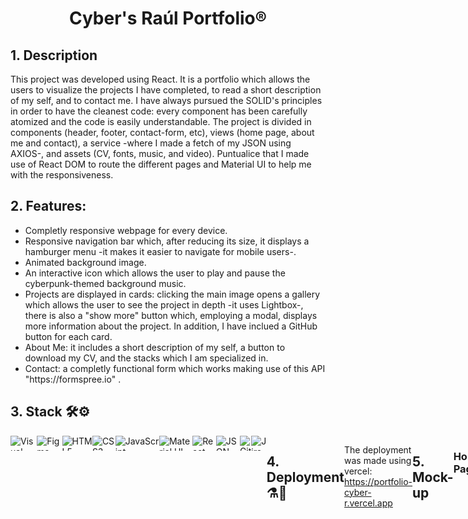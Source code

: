 <h1 align="center">Cyber's Raúl Portfolio®</h1>

<h2>1. Description</h2>

This project was developed using React. It is a portfolio which allows the users to visualize the projects I have completed, to read a short description of my self, and to contact me. I have always pursued the SOLID's principles in order to have the cleanest code: every component has been carefully atomized and the code is easily understandable. The project is divided in components (header, footer, contact-form, etc), views (home page, about me and contact), a service -where I made a fetch of my JSON using AXIOS-, and assets (CV, fonts, music, and video). Puntualice that I made use of React DOM to route the different pages and Material UI to help me with the responsiveness. 

<h2>2. Features:</h2>

<ul>
<li>Completly responsive webpage for every device.</li>
<li>Responsive navigation bar which, after reducing its size, it displays a hamburger menu -it makes it easier to navigate for mobile users-.</li>
<li>Animated background image.</li>
<li>An interactive icon which allows the user to play and pause the cyberpunk-themed background music.</li>
<li>Projects are displayed in cards: clicking the main image opens a gallery which allows the user to see the project in depth -it uses Lightbox-, there is also a "show more" button which, employing a modal, displays more information about the project. In addition, I have inclued a GitHub button for each card.</li>
<li>About Me: it includes a short description of my self, a button to download my CV, and the stacks which I am specialized in.</li>
<li>Contact: a completly functional form which works making use of this API "https://formspree.io" .</li>
</ul>

<h2>3. Stack 🛠️⚙️</h2>

<div width="400" height="400" style="display:flex" style="margin-left:50" >
<img style="display: flex-wrap" align="center"  height="24" width="auto" alt="Visual Studio Code" src="https://img.shields.io/badge/Visual_Studio-5C2D91?style=for-the-badge&logo=visual%20studio&logoColor=white"/>
<img style="display: flex-wrap" align="center"  height="24" width="auto" alt="Figma" src="https://img.shields.io/badge/Figma-F24E1E?style=for-the-badge&logo=figma&logoColor=white"/>
<img style="display: flex-wrap" align="center"  height="24" width="auto" alt="HTML5" src="https://img.shields.io/badge/HTML5-E34F26?style=for-the-badge&logo=html5&logoColor=white"/>
<img style="display: flex-wrap" align="center"  height="24" width="auto" alt="CSS3" src="https://img.shields.io/badge/CSS3-1572B6?style=for-the-badge&logo=css3&logoColor=white"/>
<img style="display: flex-wrap" align="center"  height="24" width="auto" alt="JavaScript" src="https://img.shields.io/badge/JavaScript-323330?style=for-the-badge&logo=javascript&logoColor=F7DF1E"/>
<img style="display: flex-wrap" align="center"  height="24" width="auto" alt="Material UI" src="https://img.shields.io/badge/Material%20UI-007FFF?style=for-the-badge&logo=mui&logoColor=white"/>
<img style="display: flex-wrap" align="center"  height="24" width="auto" alt="React" src="https://img.shields.io/badge/React-20232A?style=for-the-badge&logo=react&logoColor=61DAFB"/>
<img style="display: flex-wrap" align="center"  height="24" width="auto" alt="JSON" src="https://img.shields.io/badge/json-5E5C5C?style=for-the-badge&logo=json&logoColor=white"/>
<img style="display: flex-wrap" align="center"  height="24" width="auto" alt="Git" src="https://img.shields.io/badge/GIT-E44C30?style=for-the-badge&logo=git&logoColor=white"/>  
<img style="display: flex-wrap" align="center"  height="24" width="auto" alt="Jira" src="https://img.shields.io/badge/jira-%230A0FFF.svg?style=for-the-badge&logo=jira&logoColor=white"/>

<h2>4. Deployment ⚗️🧪</h2>

The deployment was made using vercel: https://portfolio-cyber-r.vercel.app

<h2>5. Mock-up</h2>

<h3>Home Page</h3>
<img  style="display: flex-wrap" align="center" width="895" alt="mock-up-HomePage" src="public/Pictures/Portfolio-HomePage.jpg" style="display: block; margin: 0 auto;">

<h3>About Me</h3>
<img width="895" alt="mock-up-AboutMe" src="public/Pictures/Portfolio-AboutMe.jpg" style="display: block; margin: 0 auto;">

<h3>Contact</h3>
<img width="895" alt="mock-up-Contact" src="public/Pictures/Portfolio-Contact.jpg" style="display: block; margin: 0 auto;">

 
<h2>6. Final Product</h2>

<h3>Home Page</h3>
<img width="895" alt="homepage" src="https://i.gyazo.com/c9e8d266e017af92f288388cfe5e8af4.jpg">

<h3>About Me</h3>
<img width="895" alt="aboutme" src="https://i.gyazo.com/45685b75747261141156dd4c51ac5777.jpg">

<h3>Contact</h3>
<img width="895" alt="contact" src="https://i.gyazo.com/32f17f1fb6b9651da91641ed79f8dfb3.jpg">

<h3>Mobile version</h3>
<img width="400" alt="mobile-HomePage" src="public/Pictures/Mobile-HomePage.png";>
<img width="400" alt="mobile-AboutMe" src="public/Pictures/Mobile-AboutMe.png";>
<img width="400" alt="mobile-Contact" src="public/Pictures/Mobile-Contact.png";>

<h3>Tablet version</h3>
<img width="800" alt="mobile" src="public/Pictures/Tablet-HomePage.png";>
<img width="800" alt="mobile" src="public/Pictures/Tablet-AboutMe.png";>
<img width="800" alt="mobile" src="public/Pictures/Tablet-Contact.png";>


